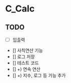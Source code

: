 # C_Calc
## TODO
- [ ] 입출력
- [] 사칙연산 기능
- [] 로그 저장
- [] 테스트 코드
- [] +) 연속 연산
- [] +) 지수, 로그 등 기능 추가
